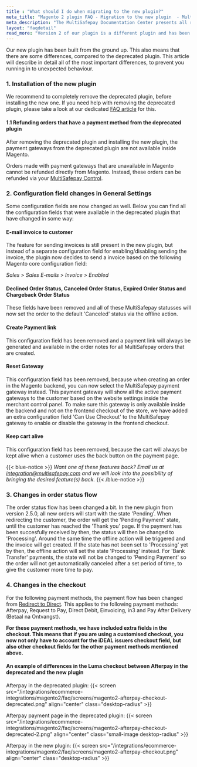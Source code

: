 ```yaml
---
title : "What should I do when migrating to the new plugin?"
meta_title: "Magento 2 plugin FAQ - Migration to the new plugin  - MultiSafepay Docs"
meta_description: "The MultiSafepay Documentation Center presents all relevant information about our Plugins and API. You can also find support pages for payment methods, tools and general questions as well as the contact details of our Support and Integration Teams."
layout: "faqdetail"
read_more: "Version 2 of our plugin is a different plugin and has been built from the ground up. This also means that there are some differences, compared to the deprecated plugin. This article will describe in detail all of the most important differences, to prevent you running in to unexpected behaviour."
---
```

Our new plugin has been built from the ground up. This also means that there are some differences, compared to the deprecated plugin. This article will describe in detail all of the most important differences, to prevent you running in to unexpected behaviour.

### 1. Installation of the new plugin
We recommend to completely remove the deprecated plugin, before installing the new one. If you need help with removing the deprecated plugin, please take a look at our dedicated [FAQ article](/integrations/ecommerce-integrations/magento2/faq/how-to-delete-deprecated-plugin/) for this.

#### 1.1 Refunding orders that have a payment method from the deprecated plugin
After removing the deprecated plugin and installing the new plugin, the payment gateways from the deprecated plugin are not available inside Magento.

Orders made with payment gateways that are unavailable in Magento cannot be refunded directly from Magento. Instead, these orders can be refunded via your [MultiSafepay Control](https://merchant.multisafepay.com).

### 2. Configuration field changes in General Settings
Some configuration fields are now changed as well. Below you can find all the configuration fields that were available in the deprecated plugin that have changed in some way:

#### E-mail invoice to customer
The feature for sending invoices is still present in the new plugin, but instead of a separate configuration field for enabling/disabling sending the invoice, the plugin now decides to send a invoice based on the following Magento core configuration field:

_Sales_ > _Sales E-mails_ > _Invoice_ > _Enabled_

#### Declined Order Status, Canceled Order Status, Expired Order Status and Chargeback Order Status
These fields have been removed and all of these MultiSafepay statusses will now set the order to the default 'Canceled' status via the offline action.

#### Create Payment link
This configuration field has been removed and a payment link will always be generated and available in the order notes for all MultiSafepay orders that are created.

#### Reset Gateway
This configuration field has been removed, because when creating an order in the Magento backend, you can now select the MultiSafepay payment gateway instead. This payment gateway will show all the active payment gateways to the customer based on the website settings inside the merchant control panel. To make sure this gateway is only available inside the backend and not on the frontend checkout of the store, we have added an extra configuration field 'Can Use Checkout' to the MultiSafepay gateway to enable or disable the gateway in the frontend checkout.

#### Keep cart alive
This configuration field has been removed, because the cart will always be kept alive when a customer uses the back button on the payment page.

{{< blue-notice >}}
_Want one of these features back? Email us at <integration@multisafepay.com> and we will look into the possibility of bringing the desired feature(s) back._
{{< /blue-notice >}}

### 3. Changes in order status flow
The order status flow has been changed a bit. In the new plugin from version 2.5.0, all new orders will start with the state 'Pending'. When redirecting the customer, the order will get the 'Pending Payment' state, until the customer has reached the 'Thank you' page. If the payment has been succesfully received by then, the status will then be changed to 'Processing'. Around the same time the offline action will be triggered and the invoice will get created. If the state has not been set to 'Processing' yet by then, the offline action will set the state 'Processing' instead. For 'Bank Transfer' payments, the state will not be changed to 'Pending Payment' so the order will not get automatically canceled after a set period of time, to give the customer more time to pay.

### 4. Changes in the checkout
For the following payment methods, the payment flow has been changed from [Redirect to Direct](/faq/api/difference-between-direct-and-redirect/). This applies to the following payment methods: Afterpay, Request to Pay, Direct Debit, Einvoicing, in3 and Pay After Delivery (Betaal na Ontvangst).

**For these payment methods, we have included extra fields in the checkout. This means that if you are using a customised checkout, you now not only have to account for the iDEAL issuers checkout field, but also other checkout fields for the other payment methods mentioned above.**

#### An example of differences in the Luma checkout between Afterpay in the deprecated and the new plugin

Afterpay in the deprecated plugin:
{{< screen src="/integrations/ecommerce-integrations/magento2/faq/screens/magento2-afterpay-checkout-deprecated.png" align="center" class="desktop-radius" >}}

Afterpay payment page in the deprecated plugin:
{{< screen src="/integrations/ecommerce-integrations/magento2/faq/screens/magento2-afterpay-checkout-deprecated-2.png" align="center" class="small-image desktop-radius" >}}

Afterpay in the new plugin:
{{< screen src="/integrations/ecommerce-integrations/magento2/faq/screens/magento2-afterpay-checkout.png" align="center" class="desktop-radius" >}}